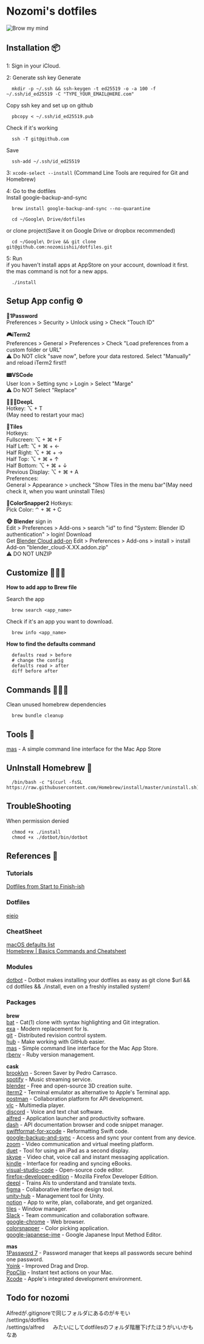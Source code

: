 # Nozomi's dotfiles
![Brow my mind](https://media.giphy.com/media/LqajRC2pU0Je8/giphy.gif)

## Installation 📦

1: Sign in your iCloud.

2: Generate ssh key
Generate 
```ssh
  mkdir -p ~/.ssh && ssh-keygen -t ed25519 -o -a 100 -f ~/.ssh/id_ed25519 -C "TYPE_YOUR_EMAIL@HERE.com"
```
Copy ssh key and set up on github
```ssh
  pbcopy < ~/.ssh/id_ed25519.pub
```
Check if it's working
```ssh
  ssh -T git@github.com
```
Save
```ssh
  ssh-add ~/.ssh/id_ed25519
```

3: `xcode-select --install` (Command Line Tools are required for Git and Homebrew)

4: Go to the dotfiles  
Install google-backup-and-sync
```shell
  brew install google-backup-and-sync --no-quarantine
```
```shell
  cd ~/Google\ Drive/dotfiles
```

or clone project(Save it on Google Drive or dropbox recommended)
```shell
  cd ~/Google\ Drive && git clone git@github.com:nozomiishii/dotfiles.git 
```

5: Run  
if you haven't install apps at AppStore on your account, download it first. the mas command is not for a new apps.
```shell
  ./install
```

## Setup App config  ⚙️
**🔑1Password**  
Preferences > Security > Unlock using > Check "Touch ID"  

**🎮iTerm2**   
Preferences > General > Preferences > Check "Load preferences from a custom folder or URL"  
⚠️ Do NOT click "save now", before your data restored. Select "Manually" and reload iTerm2 first!!  

**📟VSCode**    
User Icon > Setting sync > Login > Select "Marge"  
⚠️ Do NOT Select "Replace"  

**👩🏻‍🏫DeepL**  
Hotkey: ⌥ + T  
(May need to restart your mac)   

**🧲Tiles**    
Hotkeys:  
Fullscreen: ⌥ + ⌘ + F  
Half Left: ⌥ + ⌘ + ←  
Half Right: ⌥ + ⌘ + →  
Half Top: ⌥ + ⌘ + ↑  
Half Bottom: ⌥ + ⌘ + ↓  
Previous Display: ⌥ + ⌘ + A   
Preferences:  
General > Appearance > uncheck "Show Tiles in the menu bar"(May need check it, when you want uninstall Tiles)  

**🎨ColorSnapper2** 
Hotkeys:  
Pick Color: ⌃ + ⌘ + C  

**🐵 Blender**
sign in  
Edit > Preferences > Add-ons > search "id" to find "System: Blender ID authentication" > login!
Download  
Get [Blender Cloud add-on](https://cloud.blender.org/r/downloads/blender_cloud-latest-addon.zip) 
Edit > Preferences > Add-ons > install > install Add-on "blender_cloud-X.XX.addon.zip"  
⚠️ DO NOT UNZIP


## Customize 👨🏻‍🍳
**How to add app to Brew file**

Search the app
```shell
  brew search <app_name>
```

Check if it's an app you want to download.
```shell
  brew info <app_name>
```

**How to find the defaults command**
```shell
  defaults read > before
  # change the config
  defaults read > after
  diff before after
```

## Commands 👨🏻‍🏭
Clean unused homebrew dependencies
```shell
  brew bundle cleanup
```

## Tools 🔧
[mas](https://github.com/mas-cli/mas) - A simple command line interface for the Mac App Store

## UnInstall Homebrew 🍺
```shell
  /bin/bash -c "$(curl -fsSL https://raw.githubusercontent.com/Homebrew/install/master/uninstall.sh)"
```

## TroubleShooting
When permission denied
```shell
  chmod +x ./install
  chmod +x ./dotbot/bin/dotbot
```

## References 🙌
### Tutorials
[Dotfiles from Start to Finish-ish](https://www.udemy.com/course/dotfiles-from-start-to-finish-ish/?referralCode=445BE0B541C48FE85276)

### Dotfiles
[eieio](https://github.com/eieioxyz/dotfiles_macos) 

### CheatSheet
[macOS defaults list](https://macos-defaults.com/)  
[Homebrew | Basics Commands and Cheatsheet](https://dev.to/code2bits/homebrew---basics--cheatsheet-3a3n)
### Modules
[dotbot](https://github.com/anishathalye/dotbot) - Dotbot makes installing your dotfiles as easy as git clone $url && cd dotfiles && ./install, even on a freshly installed system!

### Packages
**brew**  
[bat](https://github.com/sharkdp/bat) - Cat(1) clone with syntax highlighting and Git integration.  
[exa](https://github.com/ogham/exa) - Modern replacement for ls.   
[git](https://git-scm.com/) - Distributed revision control system.  
[hub](https://github.com/github/hub) - Make working with GitHub easier.  
[mas](https://github.com/mas-cli/mas) - Simple command line interface for the Mac App Store.    
[rbenv](https://github.com/rbenv/rbenv) - Ruby version management.  


**cask**  
[brooklyn](https://github.com/pedrommcarrasco/Brooklyn) - Screen Saver by Pedro Carrasco.   
[spotify](https://www.spotify.com/) - Music streaming service.    
[blender](https://www.blender.org/) - Free and open-source 3D creation suite.  
[iterm2](https://www.iterm2.com/) - Terminal emulator as alternative to Apple's Terminal app.   
[postman](https://www.postman.com/) - Collaboration platform for API development.  
[vlc](https://www.videolan.org/vlc/) - Multimedia player.     
[discord](https://discord.com/) - Voice and text chat software.   
[alfred](https://www.alfredapp.com/) - Application launcher and productivity software.    
[dash](https://kapeli.com/dash) - API documentation browser and code snippet manager.  
[swiftformat-for-xcode](https://github.com/nicklockwood/SwiftFormat) - Reformatting Swift code.  
[google-backup-and-sync](https://www.google.com/intl/en_ca/drive/download/) - Access and sync your content from any device.  
[zoom](https://www.zoom.us/) - Video communication and virtual meeting platform.  
[duet](https://www.duetdisplay.com/) - Tool for using an iPad as a second display.  
[skype](https://www.skype.com/) - Video chat, voice call and instant messaging application.  
[kindle](https://www.amazon.com/gp/digital/fiona/kcp-landing-page) - Interface for reading and syncing eBooks.  
[visual-studio-code](https://code.visualstudio.com/) - Open-source code editor.  
[firefox-developer-edition](https://www.mozilla.org/firefox/developer/) - Mozilla Firefox Developer Edition.  
[deepl](https://www.deepl.com/) - Trains AIs to understand and translate texts.  
[figma](https://www.figma.com/) - Collaborative interface design tool.  
[unity-hub](https://unity3d.com/get-unity/download) - Management tool for Unity.  
[notion](https://www.notion.so/) - App to write, plan, collaborate, and get organized.  
[tiles](https://www.sempliva.com/tiles/) - Window manager.  
[Slack](https://slack.com/) - Team communication and collaboration software.  
[google-chrome](https://www.google.com/chrome/) - Web browser.  
[colorsnapper](https://colorsnapper.com/) - Color picking application.  
[google-japanese-ime](https://www.google.co.jp/ime/) - Google Japanese Input Method Editor.  


**mas**  
[1Password 7](https://1password.com/) - Password manager that keeps all passwords secure behind one password.  
[Yoink](https://eternalstorms.at/yoink/mac/) - Improved Drag and Drop.  
[PopClip](https://pilotmoon.com/popclip/) - Instant text actions on your Mac.  
[Xcode](https://developer.apple.com/xcode/) - Apple's integrated development environment.  

## Todo for nozomi  
Alfredが.gitignoreで同じフォルダにあるのがキモい  
/settings/dotfiles   
/settings/alfred  　
みたいにしてdotfilesのフォルダ階層下げたほうがいいかもなあ  
